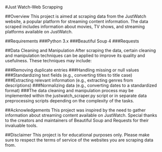 #Just Watch-Web Scrapping

##Overview
This project is aimed at scraping data from the JustWatch website, a popular platform for streaming content information. The data scraped includes information about movies, TV shows, and streaming platforms available on JustWatch.

##Requirements
###Python 3.x
###Beautiful Soup 4
###Requests

##Data Cleaning and Manipulation
After scraping the data, certain cleaning and manipulation techniques can be applied to improve its quality and usefulness. These techniques may include:

###Removing duplicate entries
###Handling missing or null values
###Standardizing text fields (e.g., converting titles to title case)
###Extracting relevant information (e.g., extracting genres from descriptions)
###Normalizing data (e.g., converting dates to a standardized format)
###The data cleaning and manipulation process may be implemented within the justwatch_scraper.py script or in separate data preprocessing scripts depending on the complexity of the tasks.

##Acknowledgements
This project was inspired by the need to gather information about streaming content available on JustWatch.
Special thanks to the creators and maintainers of Beautiful Soup and Requests for their invaluable tools.

##Disclaimer
This project is for educational purposes only. Please make sure to respect the terms of service of the websites you are scraping data from.
